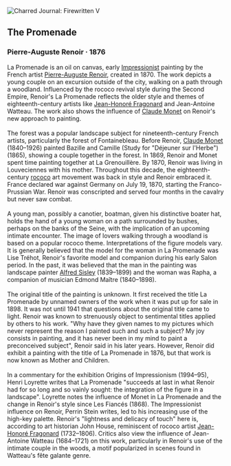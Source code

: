 <div class="artwork-of-the-day">
  <div class="container">
    <div class="img-wrapper">
      <img
        src="https://uploads6.wikiart.org/images/pierre-auguste-renoir/the-promenade.jpg!Large.jpg"
        alt="Charred Journal: Firewritten V" />
    </div>
    <div class="artwork-detail">
      <div class="artwork-origin"> 
        <h2 class="artwork-name">The Promenade</h2>
        <h3 class="artist">
          Pierre-Auguste Renoir
                    ·  1876
        </h3>
      </div>
      <p class="description">
        <span class="artwork-description-text ng-binding" ng-bind-html="viewModel.ArtworkOfTheDay.Description | unsafe">La Promenade is an oil on canvas, early <a target="_blank" href="/en/artists-by-art-movement/impressionism">Impressionist</a> painting by the French artist <a target="_blank" href="/en/pierre-auguste-renoir">Pierre-Auguste Renoir</a>, created in 1870. The work depicts a young couple on an excursion outside of the city, walking on a path through a woodland. Influenced by the rococo revival style during the Second Empire, Renoir's La Promenade reflects the older style and themes of eighteenth-century artists like <a target="_blank" href="/en/jean-honore-fragonard">Jean-Honoré Fragonard</a> and Jean-Antoine Watteau. The work also shows the influence of <a target="_blank" href="/en/claude-monet">Claude Monet</a> on Renoir's new approach to painting.
<br>
<br>The forest was a popular landscape subject for nineteenth-century French artists, particularly the forest of Fontainebleau. Before Renoir, <a target="_blank" href="/en/claude-monet">Claude Monet</a> (1840–1926) painted Bazille and Camille (Study for "Déjeuner sur l'Herbe") (1865), showing a couple together in the forest. In 1869, Renoir and Monet spent time painting together at La Grenouillère. By 1870, Renoir was living in Louveciennes with his mother. Throughout this decade, the eighteenth-century <a target="_blank" href="/en/artists-by-art-movement/rococo">rococo</a> art movement was back in style and Renoir embraced it. France declared war against Germany on July 19, 1870, starting the Franco-Prussian War. Renoir was conscripted and served four months in the cavalry but never saw combat.
<br>
<br>A young man, possibly a canotier, boatman, given his distinctive boater hat, holds the hand of a young woman on a path surrounded by bushes, perhaps on the banks of the Seine, with the implication of an upcoming intimate encounter. The image of lovers walking through a woodland is based on a popular rococo theme. Interpretations of the figure models vary. It is generally believed that the model for the woman in La Promenade was Lise Tréhot, Renoir's favorite model and companion during his early Salon period. In the past, it was believed that the man in the painting was landscape painter <a target="_blank" href="/en/alfred-sisley">Alfred Sisley</a> (1839–1899) and the woman was Rapha, a companion of musician Edmond Maître (1840–1898).
<br>
<br>The original title of the painting is unknown. It first received the title La Promenade by unnamed owners of the work when it was put up for sale in 1898. It was not until 1941 that questions about the original title came to light. Renoir was known to strenuously object to sentimental titles applied by others to his work. "Why have they given names to my pictures which never represent the reason I painted such and such a subject? My joy consists in painting, and it has never been in my mind to paint a preconceived subject", Renoir said in his later years. However, Renoir did exhibit a painting with the title of La Promenade in 1876, but that work is now known as Mother and Children.
<br>
<br>In a commentary for the exhibition Origins of Impressionism (1994–95), Henri Loyrette writes that La Promenade "succeeds at last in what Renoir had for so long and so vainly sought: the integration of the figure in a landscape". Loyrette notes the influence of Monet in La Promenade and the change in Renoir's style since Les Fiancés (1868). The Impressionist influence on Renoir, Perrin Stein writes, led to his increasing use of the high-key palette. Renoir's "lightness and delicacy of touch" here is, according to art historian John House, reminiscent of rococo artist <a target="_blank" href="/en/jean-honore-fragonard">Jean-Honoré Fragonard</a> (1732–1806). Critics also view the influence of Jean-Antoine Watteau (1684–1721) on this work, particularly in Renoir's use of the intimate couple in the woods, a motif popularized in scenes found in Watteau's fête galante genre.</span>
                        <div class="text-shadow-container" ng-show="showShadow" style=""></div>
      </p>
    </div>
  </div>

</div>
